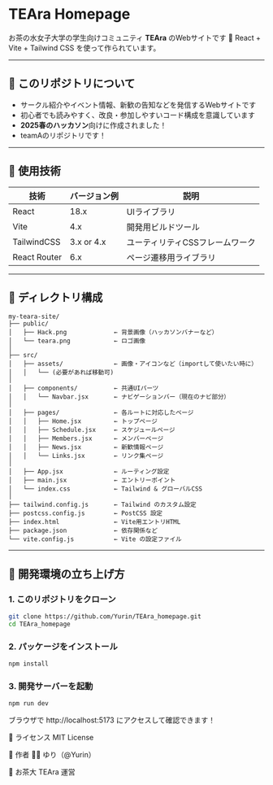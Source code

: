 # TEAra Homepage

お茶の水女子大学の学生向けコミュニティ **TEAra** のWebサイトです 🌿
React + Vite + Tailwind CSS を使って作られています。

---

## 📌 このリポジトリについて

- サークル紹介やイベント情報、新歓の告知などを発信するWebサイトです
- 初心者でも読みやすく、改良・参加しやすいコード構成を意識しています
- **2025春のハッカソン**向けに作成されました！
- teamAのリポジトリです！

---

## 🔧 使用技術

| 技術       | バージョン例 | 説明                        |
|------------|---------------|-----------------------------|
| React      | 18.x          | UIライブラリ                |
| Vite       | 4.x           | 開発用ビルドツール          |
| TailwindCSS| 3.x or 4.x    | ユーティリティCSSフレームワーク |
| React Router | 6.x         | ページ遷移用ライブラリ       |

---

## 📁 ディレクトリ構成
```
my-teara-site/
├── public/
│   ├── Hack.png             ← 背景画像（ハッカソンバナーなど）
│   └── teara.png            ← ロゴ画像
│
├── src/
│   ├── assets/              ← 画像・アイコンなど（importして使いたい時に）
│   │   └── (必要があれば移動可)
│
│   ├── components/          ← 共通UIパーツ
│   │   └── Navbar.jsx       ← ナビゲーションバー（現在のナビ部分）
│
│   ├── pages/               ← 各ルートに対応したページ
│   │   ├── Home.jsx         ← トップページ
│   │   ├── Schedule.jsx     ← スケジュールページ
│   │   ├── Members.jsx      ← メンバーページ
│   │   ├── News.jsx         ← 新歓情報ページ
│   │   └── Links.jsx        ← リンク集ページ
│
│   ├── App.jsx              ← ルーティング設定
│   ├── main.jsx             ← エントリーポイント
│   └── index.css            ← Tailwind & グローバルCSS
│
├── tailwind.config.js       ← Tailwind のカスタム設定
├── postcss.config.js        ← PostCSS 設定
├── index.html               ← Vite用エントリHTML
├── package.json             ← 依存関係など
└── vite.config.js           ← Vite の設定ファイル
```
---

## 🚀 開発環境の立ち上げ方

### 1. このリポジトリをクローン

```bash
git clone https://github.com/Yurin/TEAra_homepage.git
cd TEAra_homepage
```
### 2. パッケージをインストール
```bash
npm install
```
### 3. 開発サーバーを起動
```bash
npm run dev
```
ブラウザで http://localhost:5173 にアクセスして確認できます！


📄 ライセンス
MIT License

💌 作者
👩‍💻 ゆり（@Yurin）

🌱 お茶大 TEAra 運営
